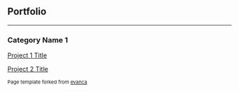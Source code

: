 ## Portfolio

---

### Category Name 1 

[Project 1 Title](/pdf/sample_presentation.pdf)

[Project 2 Title](http://example.com/)

<p style="font-size:11px">Page template forked from <a href="https://github.com/evanca/quick-portfolio">evanca</a></p>
<!-- Remove above link if you don't want to attibute -->
